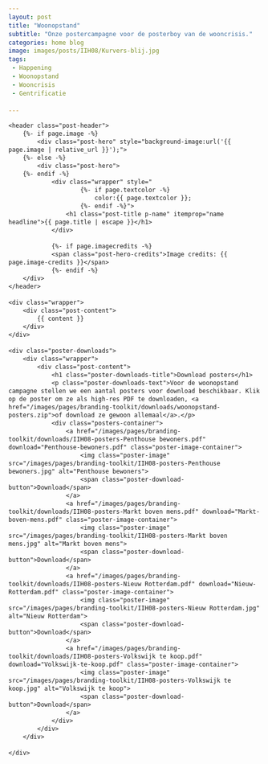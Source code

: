 ```yaml
---
layout: post
title: "Woonopstand"
subtitle: "Onze postercampagne voor de posterboy van de wooncrisis."
categories: home blog
image: images/posts/IIH08/Kurvers-blij.jpg
tags:
 - Happening
 - Woonopstand
 - Wooncrisis
 - Gentrificatie

---
```


<article class="post" style="
	{%- if page.backgroundcolor -%}
		background-color:{{ page.backgroundcolor }};
	{%- endif -%}
	{%- if page.textcolor -%}
		color:{{ page.textcolor }};
	{%- endif -%}
	">

	<header class="post-header">
		{%- if page.image -%}
			<div class="post-hero" style="background-image:url('{{ page.image | relative_url }}');">
		{%- else -%}
			<div class="post-hero">
		{%- endif -%}
				<div class="wrapper" style="
						{%- if page.textcolor -%}
							color:{{ page.textcolor }};
						{%- endif -%}">
					<h1 class="post-title p-name" itemprop="name headline">{{ page.title | escape }}</h1>
				</div>

				{%- if page.imagecredits -%}
				<span class="post-hero-credits">Image credits: {{ page.image-credits }}</span>
				{%- endif -%}
		</div>
	</header>

	<div class="wrapper">
		<div class="post-content">
			{{ content }}
		</div>
	</div>

	<div class="poster-downloads">
		<div class="wrapper">
			<div class="post-content">
				<h1 class="poster-downloads-title">Download posters</h1>
				<p class="poster-downloads-text">Voor de woonopstand campagne stellen we een aantal posters voor download beschikbaar. Klik op de poster om ze als high-res PDF te downloaden, <a href="/images/pages/branding-toolkit/downloads/woonopstand-posters.zip">of download ze gewoon allemaal</a>.</p>
				<div class="posters-container">
					<a href="/images/pages/branding-toolkit/downloads/IIH08-posters-Penthouse bewoners.pdf" download="Penthouse-bewoners.pdf" class="poster-image-container">
						<img class="poster-image" src="/images/pages/branding-toolkit/IIH08-posters-Penthouse bewoners.jpg" alt="Penthouse bewoners">
						<span class="poster-download-button">Download</span>
					</a>
					<a href="/images/pages/branding-toolkit/downloads/IIH08-posters-Markt boven mens.pdf" download="Markt-boven-mens.pdf" class="poster-image-container">
						<img class="poster-image" src="/images/pages/branding-toolkit/IIH08-posters-Markt boven mens.jpg" alt="Markt boven mens">
						<span class="poster-download-button">Download</span>
					</a>
					<a href="/images/pages/branding-toolkit/downloads/IIH08-posters-Nieuw Rotterdam.pdf" download="Nieuw-Rotterdam.pdf" class="poster-image-container">
						<img class="poster-image" src="/images/pages/branding-toolkit/IIH08-posters-Nieuw Rotterdam.jpg" alt="Nieuw Rotterdam">
						<span class="poster-download-button">Download</span>
					</a>
					<a href="/images/pages/branding-toolkit/downloads/IIH08-posters-Volkswijk te koop.pdf" download="Volkswijk-te-koop.pdf" class="poster-image-container">
						<img class="poster-image" src="/images/pages/branding-toolkit/IIH08-posters-Volkswijk te koop.jpg" alt="Volkswijk te koop">
						<span class="poster-download-button">Download</span>
					</a>
				</div>
			</div>
		</div>

	</div>

</article>